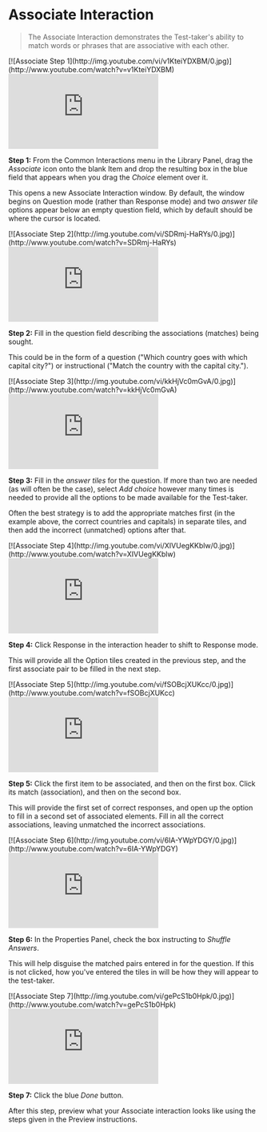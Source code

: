 # Associate Interaction #

>The Associate Interaction demonstrates the Test-taker's ability to match words or phrases that are associative with each other. 

<div class="hidden-video">
[![Associate Step 1](http://img.youtube.com/vi/v1KteiYDXBM/0.jpg)](http://www.youtube.com/watch?v=v1KteiYDXBM)
</div>

<div class='embed-container'><iframe src="https://www.youtube.com/embed/v1KteiYDXBM?rel=0" frameborder="0" allowfullscreen="true"></iframe></div>

**Step 1:** From the Common Interactions menu in the Library Panel, drag the *Associate* icon onto the blank Item and drop the resulting box in the blue field that appears when you drag the *Choice* element over it.

This opens a new Associate Interaction window. By default, the window begins on Question mode (rather than Response mode) and two *answer tile* options appear below an empty question field, which by default should be where the cursor is located. 

<div class="hidden-video">
[![Associate Step 2](http://img.youtube.com/vi/SDRmj-HaRYs/0.jpg)](http://www.youtube.com/watch?v=SDRmj-HaRYs)
</div>

<div class='embed-container'><iframe src="https://www.youtube.com/embed/SDRmj-HaRYs?rel=0" frameborder="0" allowfullscreen="true"></iframe></div>

**Step 2:** Fill in the question field describing the associations (matches) being sought. 

This could be in the form of a question ("Which country goes with which capital city?") or instructional ("Match the country with the capital city.").

<div class="hidden-video">
[![Associate Step 3](http://img.youtube.com/vi/kkHjVc0mGvA/0.jpg)](http://www.youtube.com/watch?v=kkHjVc0mGvA)
</div>

<div class='embed-container'><iframe src="https://www.youtube.com/embed/kkHjVc0mGvA?rel=0" frameborder="0" allowfullscreen="true"></iframe></div>

**Step 3:** Fill in the *answer tiles* for the question. If more than two are needed (as will often be the case), select *Add choice* however many times is needed to provide all the options to be made available for the Test-taker.

Often the best strategy is to add the appropriate matches first (in the example above, the correct countries and capitals) in separate tiles, and then add the incorrect (unmatched) options after that. 

<div class="hidden-video">
[![Associate Step 4](http://img.youtube.com/vi/XIVUegKKblw/0.jpg)](http://www.youtube.com/watch?v=XIVUegKKblw)
</div>

<div class='embed-container'><iframe src="https://www.youtube.com/embed/XIVUegKKblw?rel=0" frameborder="0" allowfullscreen="true"></iframe></div>

**Step 4:** Click Response in the interaction header to shift to Response mode.

This will provide all the Option tiles created in the previous step, and the first associate pair to be filled in the next step.

<div class="hidden-video">
[![Associate Step 5](http://img.youtube.com/vi/fSOBcjXUKcc/0.jpg)](http://www.youtube.com/watch?v=fSOBcjXUKcc)
</div>

<div class='embed-container'><iframe src="https://www.youtube.com/embed/fSOBcjXUKcc?rel=0" frameborder="0" allowfullscreen="true"></iframe></div>

**Step 5:** Click the first item to be associated, and then on the first box. Click its match (association), and then on the second box.

This will provide the first set of correct responses, and open up the option to fill in a second set of associated elements. Fill in all the correct associations, leaving unmatched the incorrect associations.

<div class="hidden-video">
[![Associate Step 6](http://img.youtube.com/vi/6IA-YWpYDGY/0.jpg)](http://www.youtube.com/watch?v=6IA-YWpYDGY)
</div>

<div class='embed-container'><iframe src="https://www.youtube.com/embed/6IA-YWpYDGY?rel=0" frameborder="0" allowfullscreen="true"></iframe></div>

**Step 6:** In the Properties Panel, check the box instructing to *Shuffle Answers*. 

This will help disguise the matched pairs entered in for the question. If this is not clicked, how you've entered the tiles in will be how they will appear to the test-taker.

<div class="hidden-video">
[![Associate Step 7](http://img.youtube.com/vi/gePcS1b0Hpk/0.jpg)](http://www.youtube.com/watch?v=gePcS1b0Hpk)
</div>

<div class='embed-container'><iframe src="https://www.youtube.com/embed/gePcS1b0Hpk?rel=0" frameborder="0" allowfullscreen="true"></iframe></div>

**Step 7:** Click the blue *Done* button.

After this step, preview what your Associate interaction looks like using the steps given in the Preview instructions.
